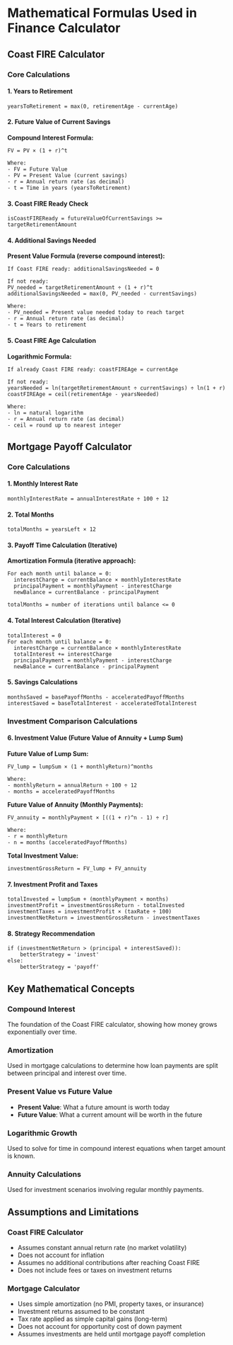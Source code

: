 # Mathematical Formulas Used in Finance Calculator

## Coast FIRE Calculator

### Core Calculations

#### 1. Years to Retirement
```
yearsToRetirement = max(0, retirementAge - currentAge)
```

#### 2. Future Value of Current Savings
**Compound Interest Formula:**
```
FV = PV × (1 + r)^t

Where:
- FV = Future Value
- PV = Present Value (current savings)
- r = Annual return rate (as decimal)
- t = Time in years (yearsToRetirement)
```

#### 3. Coast FIRE Ready Check
```
isCoastFIREReady = futureValueOfCurrentSavings >= targetRetirementAmount
```

#### 4. Additional Savings Needed
**Present Value Formula (reverse compound interest):**
```
If Coast FIRE ready: additionalSavingsNeeded = 0

If not ready:
PV_needed = targetRetirementAmount ÷ (1 + r)^t
additionalSavingsNeeded = max(0, PV_needed - currentSavings)

Where:
- PV_needed = Present value needed today to reach target
- r = Annual return rate (as decimal) 
- t = Years to retirement
```

#### 5. Coast FIRE Age Calculation
**Logarithmic Formula:**
```
If already Coast FIRE ready: coastFIREAge = currentAge

If not ready:
yearsNeeded = ln(targetRetirementAmount ÷ currentSavings) ÷ ln(1 + r)
coastFIREAge = ceil(retirementAge - yearsNeeded)

Where:
- ln = natural logarithm
- r = Annual return rate (as decimal)
- ceil = round up to nearest integer
```

## Mortgage Payoff Calculator

### Core Calculations

#### 1. Monthly Interest Rate
```
monthlyInterestRate = annualInterestRate ÷ 100 ÷ 12
```

#### 2. Total Months
```
totalMonths = yearsLeft × 12
```

#### 3. Payoff Time Calculation (Iterative)
**Amortization Formula (iterative approach):**
```
For each month until balance = 0:
  interestCharge = currentBalance × monthlyInterestRate
  principalPayment = monthlyPayment - interestCharge
  newBalance = currentBalance - principalPayment
  
totalMonths = number of iterations until balance <= 0
```

#### 4. Total Interest Calculation (Iterative)
```
totalInterest = 0
For each month until balance = 0:
  interestCharge = currentBalance × monthlyInterestRate
  totalInterest += interestCharge
  principalPayment = monthlyPayment - interestCharge
  newBalance = currentBalance - principalPayment
```

#### 5. Savings Calculations
```
monthsSaved = basePayoffMonths - acceleratedPayoffMonths
interestSaved = baseTotalInterest - acceleratedTotalInterest
```

### Investment Comparison Calculations

#### 6. Investment Value (Future Value of Annuity + Lump Sum)
**Future Value of Lump Sum:**
```
FV_lump = lumpSum × (1 + monthlyReturn)^months

Where:
- monthlyReturn = annualReturn ÷ 100 ÷ 12
- months = acceleratedPayoffMonths
```

**Future Value of Annuity (Monthly Payments):**
```
FV_annuity = monthlyPayment × [((1 + r)^n - 1) ÷ r]

Where:
- r = monthlyReturn
- n = months (acceleratedPayoffMonths)
```

**Total Investment Value:**
```
investmentGrossReturn = FV_lump + FV_annuity
```

#### 7. Investment Profit and Taxes
```
totalInvested = lumpSum + (monthlyPayment × months)
investmentProfit = investmentGrossReturn - totalInvested
investmentTaxes = investmentProfit × (taxRate ÷ 100)
investmentNetReturn = investmentGrossReturn - investmentTaxes
```

#### 8. Strategy Recommendation
```
if (investmentNetReturn > (principal + interestSaved)):
    betterStrategy = 'invest'
else:
    betterStrategy = 'payoff'
```

## Key Mathematical Concepts

### Compound Interest
The foundation of the Coast FIRE calculator, showing how money grows exponentially over time.

### Amortization
Used in mortgage calculations to determine how loan payments are split between principal and interest over time.

### Present Value vs Future Value
- **Present Value**: What a future amount is worth today
- **Future Value**: What a current amount will be worth in the future

### Logarithmic Growth
Used to solve for time in compound interest equations when target amount is known.

### Annuity Calculations
Used for investment scenarios involving regular monthly payments.

## Assumptions and Limitations

### Coast FIRE Calculator
- Assumes constant annual return rate (no market volatility)
- Does not account for inflation
- Assumes no additional contributions after reaching Coast FIRE
- Does not include fees or taxes on investment returns

### Mortgage Calculator
- Uses simple amortization (no PMI, property taxes, or insurance)
- Investment returns assumed to be constant
- Tax rate applied as simple capital gains (long-term)
- Does not account for opportunity cost of down payment
- Assumes investments are held until mortgage payoff completion